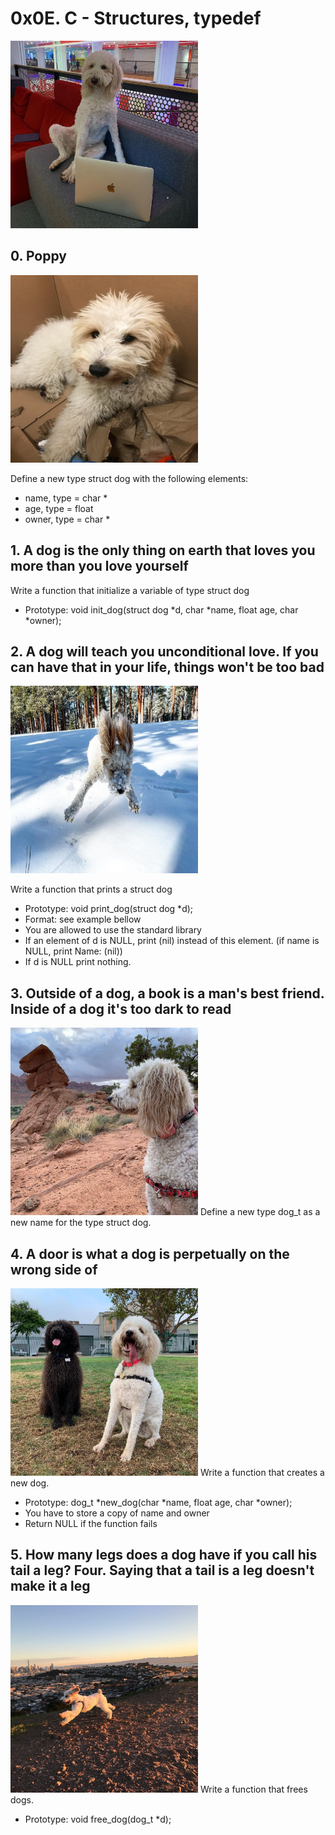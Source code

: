  # 0x0E. C - Structures, typedef
<img src="assets/main.jpeg" width=300px height=300px>

## 0. Poppy


<img src="assets/0.jpeg" width=300px height=300px>

Define a new type struct dog with the following elements: 
* name, type = char *
* age, type = float
* owner, type = char *


## 1. A dog is the only thing on earth that loves you more than you love yourself
Write a function that initialize a variable of type struct dog

* Prototype: void init_dog(struct dog *d, char *name, float age, char *owner);

## 2. A dog will teach you unconditional love. If you can have that in your life, things won't be too bad

<img src="assets/2.jpeg" width=300px height=300px>


Write a function that prints a struct dog
* Prototype: void print_dog(struct dog *d);
* Format: see example bellow
* You are allowed to use the standard library
* If an element of d is NULL, print (nil) instead of this element. (if name is NULL, print Name: (nil))
* If d is NULL print nothing.

## 3. Outside of a dog, a book is a man's best friend. Inside of a dog it's too dark to read

<img src="assets/3.jpeg" width=300px height=300px>
Define a new type dog_t as a new name for the type struct dog.

## 4. A door is what a dog is perpetually on the wrong side of

<img src="assets/4.jpeg" width=300px height=300px>
Write a function that creates a new dog.

* Prototype: dog_t *new_dog(char *name, float age, char *owner);
* You have to store a copy of name and owner
* Return NULL if the function fails

## 5. How many legs does a dog have if you call his tail a leg? Four. Saying that a tail is a leg doesn't make it a leg

<img src="assets/5.jpeg" width=300px height=300px>
Write a function that frees dogs.

* Prototype: void free_dog(dog_t *d);